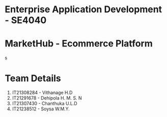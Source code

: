 # Enterprise Application Development - SE4040

# MarketHub - Ecommerce Platform
s
# Team Details
1. IT21308284 - Vithanage H.D
2. IT21291678 - Dehipola H. M. S. N
3. IT21307430 - Chanthuka U.L.D
4. IT21238512 - Soysa W.M.Y.
